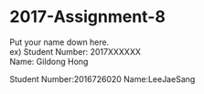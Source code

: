 # 2017-Assignment-8

Put your name down here.  
ex) Student Number: 2017XXXXXX  
Name: Gildong Hong

Student Number:2016726020
Name:LeeJaeSang

